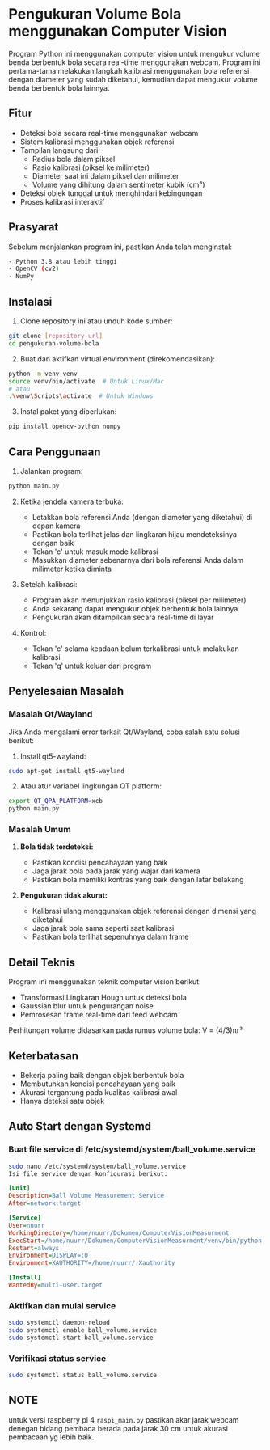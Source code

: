 # Pengukuran Volume Bola menggunakan Computer Vision

Program Python ini menggunakan computer vision untuk mengukur volume benda berbentuk bola secara real-time menggunakan webcam. Program ini pertama-tama melakukan langkah kalibrasi menggunakan bola referensi dengan diameter yang sudah diketahui, kemudian dapat mengukur volume benda berbentuk bola lainnya.

## Fitur

- Deteksi bola secara real-time menggunakan webcam
- Sistem kalibrasi menggunakan objek referensi
- Tampilan langsung dari:
  - Radius bola dalam piksel
  - Rasio kalibrasi (piksel ke milimeter)
  - Diameter saat ini dalam piksel dan milimeter
  - Volume yang dihitung dalam sentimeter kubik (cm³)
- Deteksi objek tunggal untuk menghindari kebingungan
- Proses kalibrasi interaktif

## Prasyarat

Sebelum menjalankan program ini, pastikan Anda telah menginstal:

```bash
- Python 3.8 atau lebih tinggi
- OpenCV (cv2)
- NumPy
```

## Instalasi

1. Clone repository ini atau unduh kode sumber:

```bash
git clone [repository-url]
cd pengukuran-volume-bola
```

2. Buat dan aktifkan virtual environment (direkomendasikan):

```bash
python -m venv venv
source venv/bin/activate  # Untuk Linux/Mac
# atau
.\venv\Scripts\activate  # Untuk Windows
```

3. Instal paket yang diperlukan:

```bash
pip install opencv-python numpy
```

## Cara Penggunaan

1. Jalankan program:

```bash
python main.py
```

2. Ketika jendela kamera terbuka:
   - Letakkan bola referensi Anda (dengan diameter yang diketahui) di depan kamera
   - Pastikan bola terlihat jelas dan lingkaran hijau mendeteksinya dengan baik
   - Tekan 'c' untuk masuk mode kalibrasi
   - Masukkan diameter sebenarnya dari bola referensi Anda dalam milimeter ketika diminta

3. Setelah kalibrasi:
   - Program akan menunjukkan rasio kalibrasi (piksel per milimeter)
   - Anda sekarang dapat mengukur objek berbentuk bola lainnya
   - Pengukuran akan ditampilkan secara real-time di layar

4. Kontrol:
   - Tekan 'c' selama keadaan belum terkalibrasi untuk melakukan kalibrasi
   - Tekan 'q' untuk keluar dari program

## Penyelesaian Masalah

### Masalah Qt/Wayland
Jika Anda mengalami error terkait Qt/Wayland, coba salah satu solusi berikut:

1. Install qt5-wayland:

```bash
sudo apt-get install qt5-wayland
```

2. Atau atur variabel lingkungan QT platform:

```bash
export QT_QPA_PLATFORM=xcb
python main.py
```

### Masalah Umum

1. **Bola tidak terdeteksi:**
   - Pastikan kondisi pencahayaan yang baik
   - Jaga jarak bola pada jarak yang wajar dari kamera
   - Pastikan bola memiliki kontras yang baik dengan latar belakang

2. **Pengukuran tidak akurat:**
   - Kalibrasi ulang menggunakan objek referensi dengan dimensi yang diketahui
   - Jaga jarak bola sama seperti saat kalibrasi
   - Pastikan bola terlihat sepenuhnya dalam frame

## Detail Teknis

Program ini menggunakan teknik computer vision berikut:
- Transformasi Lingkaran Hough untuk deteksi bola
- Gaussian blur untuk pengurangan noise
- Pemrosesan frame real-time dari feed webcam

Perhitungan volume didasarkan pada rumus volume bola: V = (4/3)πr³

## Keterbatasan

- Bekerja paling baik dengan objek berbentuk bola
- Membutuhkan kondisi pencahayaan yang baik
- Akurasi tergantung pada kualitas kalibrasi awal
- Hanya deteksi satu objek

## Auto Start dengan Systemd

### Buat file service di /etc/systemd/system/ball_volume.service

```bash
sudo nano /etc/systemd/system/ball_volume.service
Isi file service dengan konfigurasi berikut:
```

```ini
[Unit]
Description=Ball Volume Measurement Service
After=network.target

[Service]
User=nuurr
WorkingDirectory=/home/nuurr/Dokumen/ComputerVisionMeasurment
ExecStart=/home/nuurr/Dokumen/ComputerVisionMeasurment/venv/bin/python /home/nuurr/Dokumen/ComputerVisionMeasurment/raspi_main.py
Restart=always
Environment=DISPLAY=:0
Environment=XAUTHORITY=/home/nuurr/.Xauthority

[Install]
WantedBy=multi-user.target
```

### Aktifkan dan mulai service

```bash
sudo systemctl daemon-reload
sudo systemctl enable ball_volume.service
sudo systemctl start ball_volume.service
```

### Verifikasi status service

```bash
sudo systemctl status ball_volume.service
```

## NOTE

untuk versi raspberry pi 4 `raspi_main.py` pastikan akar jarak webcam denegan bidang pembaca berada pada jarak 30 cm untuk akurasi pembacaan yg lebih baik.
